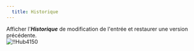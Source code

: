 ```yaml
---
  title: Historique
---
```

Afficher l'***Historique*** de modification de l'entrée et restaurer une version précédente.  
![!!Hub4150](https://webdevolutions.azureedge.net/docs/fr/hub/Hub4150.png) 

